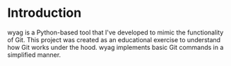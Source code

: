 # Introduction
wyag is a Python-based tool that I've developed to mimic the functionality of Git. This project was created as an educational exercise to understand how Git works under the hood. wyag implements basic Git commands in a simplified manner.
